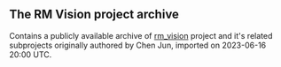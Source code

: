 ## The RM Vision project archive

Contains a publicly available archive of [rm_vision](https://github.com/chenjunnn/rm_vision) project and it's related subprojects originally authored by Chen Jun, imported on 2023-06-16 20:00 UTC.
